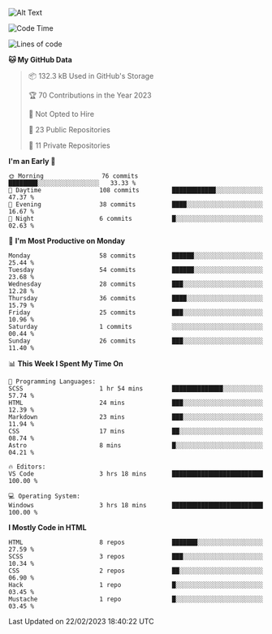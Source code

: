 ![Alt Text](https://media0.giphy.com/media/H48YKEw3fXrcvIF2xE/200w.gif?cid=82a1493badypnrqv7no5k2m47eq0kdlkwed89qw5z8bd6g57&rid=200w.gif)

<!--START_SECTION:waka-->
![Code Time](http://img.shields.io/badge/Code%20Time-14%20hrs%2048%20mins-blue)

![Lines of code](https://img.shields.io/badge/From%20Hello%20World%20I%27ve%20Written-422.6%20thousand%20lines%20of%20code-blue)

**🐱 My GitHub Data** 

> 📦 132.3 kB Used in GitHub's Storage 
 > 
> 🏆 70 Contributions in the Year 2023
 > 
> 🚫 Not Opted to Hire
 > 
> 📜 23 Public Repositories 
 > 
> 🔑 11 Private Repositories 
 > 
**I'm an Early 🐤** 

```text
🌞 Morning                76 commits          ████████░░░░░░░░░░░░░░░░░   33.33 % 
🌆 Daytime                108 commits         ████████████░░░░░░░░░░░░░   47.37 % 
🌃 Evening                38 commits          ████░░░░░░░░░░░░░░░░░░░░░   16.67 % 
🌙 Night                  6 commits           █░░░░░░░░░░░░░░░░░░░░░░░░   02.63 % 
```
📅 **I'm Most Productive on Monday** 

```text
Monday                   58 commits          ██████░░░░░░░░░░░░░░░░░░░   25.44 % 
Tuesday                  54 commits          ██████░░░░░░░░░░░░░░░░░░░   23.68 % 
Wednesday                28 commits          ███░░░░░░░░░░░░░░░░░░░░░░   12.28 % 
Thursday                 36 commits          ████░░░░░░░░░░░░░░░░░░░░░   15.79 % 
Friday                   25 commits          ███░░░░░░░░░░░░░░░░░░░░░░   10.96 % 
Saturday                 1 commits           ░░░░░░░░░░░░░░░░░░░░░░░░░   00.44 % 
Sunday                   26 commits          ███░░░░░░░░░░░░░░░░░░░░░░   11.40 % 
```


📊 **This Week I Spent My Time On** 

```text
💬 Programming Languages: 
SCSS                     1 hr 54 mins        ██████████████░░░░░░░░░░░   57.74 % 
HTML                     24 mins             ███░░░░░░░░░░░░░░░░░░░░░░   12.39 % 
Markdown                 23 mins             ███░░░░░░░░░░░░░░░░░░░░░░   11.94 % 
CSS                      17 mins             ██░░░░░░░░░░░░░░░░░░░░░░░   08.74 % 
Astro                    8 mins              █░░░░░░░░░░░░░░░░░░░░░░░░   04.21 % 

🔥 Editors: 
VS Code                  3 hrs 18 mins       █████████████████████████   100.00 % 

💻 Operating System: 
Windows                  3 hrs 18 mins       █████████████████████████   100.00 % 
```

**I Mostly Code in HTML** 

```text
HTML                     8 repos             ███████░░░░░░░░░░░░░░░░░░   27.59 % 
SCSS                     3 repos             ███░░░░░░░░░░░░░░░░░░░░░░   10.34 % 
CSS                      2 repos             ██░░░░░░░░░░░░░░░░░░░░░░░   06.90 % 
Hack                     1 repo              █░░░░░░░░░░░░░░░░░░░░░░░░   03.45 % 
Mustache                 1 repo              █░░░░░░░░░░░░░░░░░░░░░░░░   03.45 % 
```




 Last Updated on 22/02/2023 18:40:22 UTC
<!--END_SECTION:waka-->
